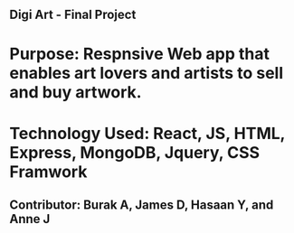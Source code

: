 ## Digi Art - Final Project



# Purpose: Respnsive Web app that enables art lovers and artists to sell and buy artwork.

# Technology Used: React, JS, HTML, Express, MongoDB, Jquery, CSS Framwork






## Contributor: Burak A, James D, Hasaan Y, and Anne J
